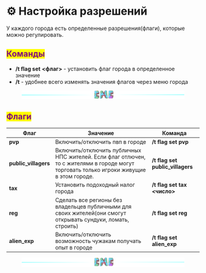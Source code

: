 # ⚙ Настройка разрешений

У каждого города есть определенные разрешения(флаги), которые можно регулировать.

## <mark style="color:purple;">Команды</mark>

* **/t flag set** <mark style="color:purple;"></mark> **<флаг>** - установить флаг города в определенное значение
* **/t** - удобнее всего изменять значения флагов через меню города

<figure><img src="../.gitbook/assets/gitlab_hr7.svg" alt=""><figcaption></figcaption></figure>

## <mark style="color:purple;">Флаги</mark>

| Флаг                  | Значение                                                                                                                                 | Команда                           |
| --------------------- | ---------------------------------------------------------------------------------------------------------------------------------------- | --------------------------------- |
| **pvp**               | Включить/отключить пвп в городе                                                                                                          | **/t flag set pvp**               |
| **public\_villagers** | Включить/отключить публичных НПС жителей. Если флаг отлючен, то с жителями в городе могут торговать только игроки живущие в этом городе. | **/t flag set public\_villagers** |
| **tax**               | Установить подоходный налог города                                                                                                       | **/t flag set tax <число>**       |
| **reg**               | Сделать все регионы без владельцев публичными для своих жителей(они смогут открывать сундуки, ломать, строить)                           | **/t flag set reg**               |
| **alien\_exp**        | Включить/отключить возможность чужакам получать опыт в городе                                                                            | **/t flag set alien\_exp**        |

<figure><img src="../.gitbook/assets/gitlab_hr7.svg" alt=""><figcaption></figcaption></figure>
